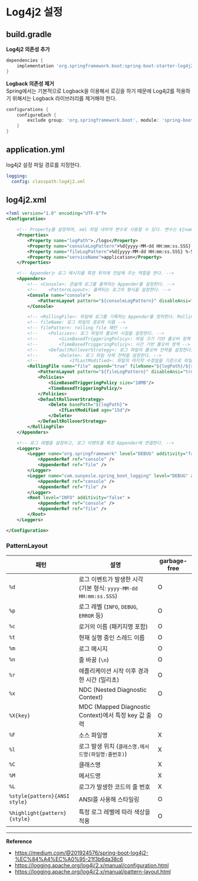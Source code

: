 # Log4j2 설정

## build.gradle
**Log4j2 의존성 추가**
```gradle
dependencies {
	implementation 'org.springframework.boot:spring-boot-starter-log4j2'
}
```

**Logback 의존성 제거**<br>
Spring에서는 기본적으로 Logback을 이용해서 로깅을 하기 때문에 Log4j2를 적용하기 위해서는 Logback 라이브러리를 제거해야 한다.
```gradle
configurations {
	configureEach {
		exclude group: 'org.springframework.boot', module: 'spring-boot-starter-logging'
	}
}
```

## application.yml
log4j2 설정 파일 경로를 지정한다.
```yml
logging:
  config: classpath:log4j2.xml
```

## log4j2.xml
```xml
<?xml version="1.0" encoding="UTF-8"?>
<Configuration>

    <!-- Property를 설정하여, xml 파일 내부의 변수로 사용할 수 있다. 변수는 ${name} 형태로 사용할 수 있다. -->
    <Properties>
        <Property name="logPath">./logs</Property>
        <Property name="consoleLogPattern">%d{yyyy-MM-dd HH:mm:ss.SSS} %style{%-5p}{green} [%15t] %style{%-40c{1.}}{cyan} : %m%n</Property>
        <Property name="fileLogPattern">%d{yyyy-MM-dd HH:mm:ss.SSS} %-5p [%t] %c{1.} : %m%n</Property>
        <Property name="serviceName">application</Property>
    </Properties>

    <!-- Appender는 로그 메시지를 특정 위치에 전달해 주는 역할을 한다. -->
    <Appenders>
        <!-- <Console>: 콘솔에 로그를 출력하는 Appender를 설정한다. -->
        <!--    <PatternLayout>: 출력되는 로그의 형식을 설정한다. -->
        <Console name="console">
            <PatternLayout pattern="${consoleLogPattern}" disableAnsi="false" />
        </Console>

        <!-- <RollingFile>: 파일에 로그를 기록하는 Appender를 정의한다. Rolling file appender는 파일의 크기 또는 시간에 따라 새로운 파일을 생성한다. -->
        <!-- fileName: 로그 파일의 경로와 이름 -->
        <!-- filePattern: rolling file 패턴 -->
        <!--    <Policies>: 로그 파일의 롤오버 시점을 설정한다. -->
        <!--        <SizeBasedTriggeringPolicy>: 파일 크기 기반 롤오버 정책 -->
        <!--        <TimeBasedTriggeringPolicy>: 시간 기반 롤오버 정책 -->
        <!--    <DefaultRolloverStrategy>: 로그 파일의 롤오버 전략을 설정한다. -->
        <!--        <Delete>: 로그 파일 삭제 전략을 설정한다. -->
        <!--            <IfLastModified>: 파일의 마지막 수정일을 기준으로 파일을 삭제한다. -->
        <RollingFile name="file" append="true" fileName="${logPath}/${serviceName}.log" filePattern="${logPath}/${serviceName}.%d{yyyy-MM-dd}.%i.log.gz">
            <PatternLayout pattern="${fileLogPattern}" disableAnsi="true"/>
            <Policies>
                <SizeBasedTriggeringPolicy size="10MB"/>
                <TimeBasedTriggeringPolicy/>
            </Policies>
            <DefaultRolloverStrategy>
                <Delete basePath="${logPath}">
                    <IfLastModified age="15d"/>
                </Delete>
            </DefaultRolloverStrategy>
        </RollingFile>
    </Appenders>

    <!-- 로그 레벨을 설정하고, 로그 이벤트를 특정 Appender에 연결한다. -->
    <Loggers>
        <Logger name="org.springframework" level="DEBUG" additivity="false">
            <AppenderRef ref="console" />
            <AppenderRef ref="file" />
        </Logger>
        <Logger name="com.sunyesle.spring_boot_logging" level="DEBUG" additivity="false" >
            <AppenderRef ref="console" />
            <AppenderRef ref="file" />
        </Logger>
        <Root level="INFO" additivity="false" >
            <AppenderRef ref="console" />
            <AppenderRef ref="file" />
        </Root>
    </Loggers>

</Configuration>
```

### PatternLayout
| 패턴                            | 설명                                                | garbage-free|
|-------------------------------|---------------------------------------------------|-------------|
| `%d`                          | 로그 이벤트가 발생한 시각 (기본 형식: `yyyy-MM-dd HH:mm:ss.SSS`) | O |
| `%p`                          | 로그 레벨 (`INFO`, `DEBUG`, `ERROR` 등)                | O |
| `%c`                          | 로거의 이름 (패키지명 포함)                                  | O |
| `%t`                          | 현재 실행 중인 스레드 이름                                   | O |
| `%m`                          | 로그 메시지                                            | O |
| `%n`                          | 줄 바꿈 (`\n`)                                       | O |
| `%r`                          | 애플리케이션 시작 이후 경과한 시간 (밀리초)                         | O |
| `%x`                          | NDC (Nested Diagnostic Context)                   | O |
| `%X{key}`                     | MDC (Mapped Diagnostic Context)에서 특정 key 값 출력     | O |
| `%F`                          | 소스 파일명                                            | X |
| `%l`                          | 로그 발생 위치 (`클래스명.메서드명(파일명:줄번호)`)                   | X |
| `%C`                          | 클래스명                                              | X |
| `%M`                          | 메서드명                                              | X |
| `%L`                          | 로그가 발생한 코드의 줄 번호                                  | X |
| `%style{pattern}{ANSI style}` | ANSI를 사용해 스타일링                                    | O |
| `%highlight{pattern}{style}`  | 특정 로그 레벨에 따라 색상을 적용                               | O |

---
**Reference**
- https://medium.com/@201924576/spring-boot-log4j2-%EC%84%A4%EC%A0%95-21f3b6da38c6
- https://logging.apache.org/log4j/2.x/manual/configuration.html
- https://logging.apache.org/log4j/2.x/manual/pattern-layout.html
